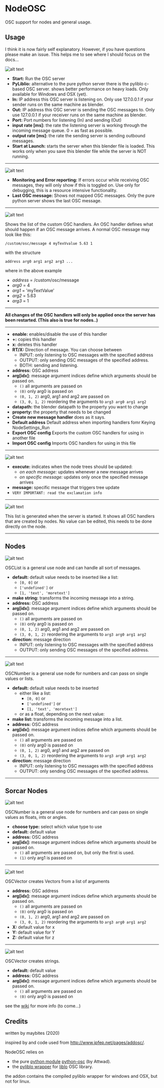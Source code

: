 # NodeOSC
OSC support for nodes and general usage.

## Usage
I think it is now fairly self explanatory. However, if you have questions please make an issue. This helps me to see where I should focus on the docs...


![alt text](./help/assets/NodeSettings_Stop.png)

* **Start:** Run the OSC server
* **PyLiblio:** alternative to the pure python server there is the pyliblo c-based OSC server. shows better performance on heavy loads. Only available for Windows and OSX (yet).
* **In:** IP address this OSC server is listening on. Only use 127.0.0.1 if your sender runs on the same machine as blender.
* **Out:** IP address this OSC server is sending the OSC messages to. Only use 127.0.0.1 if your receiver runs on the same machine as blender.
* **Port:** Port numbers for listening (In) and sending (Out)
* **input rate [ms]:** the rate the listening server is working through the incoming message queue. 0 = as fast as possible.
* **output rate [ms]:** the rate the sending server is sending outbound messages.
* **Start at Launch:** starts the server when this blender file is loaded. This works only when you save this blender file while the server is NOT running.

---

![alt text](./help/assets/NodeSettings_Run.png)

* **Monitoring and Error reporting:** If errors occur while receiving OSC messages, they will only show if this is toggled on. Use only for debugging, this is a resource intensive functionality.
* **Last OSC message:** Shows not mapped OSC messages. Only the pure python server shows the last OSC message.

---

![alt text](./help/assets/NodeCustomMessages.png)

Shows the list of the custom OSC handlers. An OSC handler defines what should happen if an OSC message arrives.
A normal OSC message may look like this:

`/custom/osc/message 4 myTexVvalue 5.63 1`

with the structure

`address arg0 arg1 arg2 arg3 ...`

where in the above example

* _address_ = /custom/osc/message
* _arg0_ = 4
* _arg1_ = 'myTextValue'
* _arg2_ = 5.63
* _arg3_ = 1

---

**All changes of the OSC handlers will only be applied once the server has been restarted. (This also is true for nodes..)**

---
* **enable:** enables/disable the use of this handler
* **+:** copies this handler
* **x:** deletes this handler
* **RT/X:** Direction of message. You can choose between  
  * INPUT: only listening to OSC messages with the specified address
  * OUTPUT: only sending OSC messages of the specified address.
  * BOTH: sending and listening.
* **address:** OSC address
* **arg[idx]:** message argument indices define which arguments should be passed on.
  * `()` all arguments are passed on
  * `(0)` only arg0  is passed on
  * `(0, 1, 2)` arg0, arg1 and arg2 are passed on
  * `(3, 0, 1, 2)` reordering the arguments to `arg3 arg0 arg1 arg2`
* **datapath:** the blender datapath to the property you want to change
* **property:** the property that needs to be changed
* **Create new message handler** does as it says.
* **Default address** Default address when importing handlers fomr Keying NodeSettings_Run
* **Export OSC config** Exports the custom OSC handlers for using in another file
* **Import OSC config** Imports OSC handlers for using in this file

---

![alt text](./help/assets/NodeMessage_Stop.png)

* **execute:** indicates when the node trees should be updated:
  * _on each message:_ updates whenever a new message arrives
  * _on specific message:_ updates only once the specified message arrives
* **message:** specific message that triggers tree update
* `VERY IMPORTANT: read the exclamation info`

---

![alt text](./help/assets/NodeMessage_Run.png)

This list is generated when the server is started. It shows all OSC handlers that are created by nodes. No value can be edited, this needs to be done directly on the node.

---

## Nodes

![alt text](./help/assets/AN_OSCList.png)

OSCList is a general use node and can handle all sort of messages.

* **default:** default value needs to be inserted like a list:
  * `[0, 0]` or
  * `['undefined']` or
  * `[1, 'text', 'moretext']`
* **make string:** transforms the incoming message into a string.
* **address:** OSC address
* **arg[idx]:** message argument indices define which arguments should be passed on.
  * `()` all arguments are passed on
  * `(0)` only arg0  is passed on
  * `(0, 1, 2)` arg0, arg1 and arg2 are passed on
  * `(3, 0, 1, 2)` reordering the arguments to `arg3 arg0 arg1 arg2`
* **direction:** message direction
  * INPUT: only listening to OSC messages with the specified address
  * OUTPUT: only sending OSC messages of the specified address.

---

 ![alt text](./help/assets/AN_OSCNumber.png)

 OSCNumber is a general use node for numbers and can pass on single values or lists.

* **default:** default value needs to be inserted
  * either like a list:
    * `[0, 0]` or
    * `['undefined']` or
    * `[1, 'text', 'moretext']`
  * or as a float, depending on the next value:
* **make list:** transforms the incoming message into a list.
* **address:** OSC address
* **arg[idx]:** message argument indices define which arguments should be passed on.
  * `()` all arguments are passed on
  * `(0)` only arg0  is passed on
  * `(0, 1, 2)` arg0, arg1 and arg2 are passed on
  * `(3, 0, 1, 2)` reordering the arguments to `arg3 arg0 arg1 arg2`
* **direction:** message direction
  * INPUT: only listening to OSC messages with the specified address
  * OUTPUT: only sending OSC messages of the specified address.

---

## Sorcar Nodes

![alt text](./help/assets/SC_OSCNumber.png)

  OSCNumber is a general use node for numbers and can pass on single values as floats, ints or angles.

* **choose type:** select which value type to use
* **default:** default value
* **address:** OSC address
* **arg[idx]:** message argument indices define which arguments should be passed on.
  * `()` all arguments are passed on, but only the first is used.
  * `(1)` only arg1 is passed on

---

![alt text](./help/assets/SC_OSCVector.png)

OSCVector creates Vectors from a list of arguments

* **address:** OSC address
* **arg[idx]:** message argument indices define which arguments should be passed on.
  * `()` all arguments are passed on
  * `(0)` only arg0  is passed on
  * `(0, 1, 2)` arg0, arg1 and arg2 are passed on
  * `(3, 0, 1, 2)` reordering the arguments to `arg3 arg0 arg1 arg2`
* **X:** default value for x
* **Y:** default value for Y
* **Z:** default value for z

---

![alt text](./help/assets/SC_OSCString.png)

OSCVector creates strings.

* **default:** default value
* **address:** OSC address
* **arg[idx]:** message argument indices define which arguments should be passed on.
  * `()` all arguments are passed on
  * `(0)` only arg0  is passed on


see the [wiki](https://github.com/maybites/blender.NodeOSC/wiki) for more info (to come...)

## Credits

written by maybites (2020)

inspired by and code used from http://www.jpfep.net/pages/addosc/.

NodeOSC relies on

* the pure [python module](https://pypi.python.org/pypi/python-osc/) [python-osc](https://github.com/attwad/python-osc) (by Attwad).
* the [pyliblo wrapper](http://das.nasophon.de/pyliblo/) for [liblo](http://liblo.sourceforge.net/) OSC library.



the addon contains the compiled pyliblo wrapper for windows and OSX, but not for linux.
